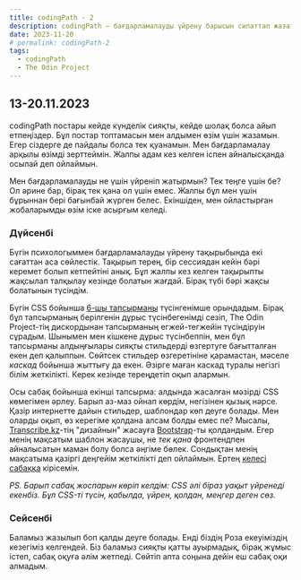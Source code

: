 ```yaml
---
title: codingPath - 2
description: codingPath – бағдарламалауды үйрену барысын сипаттап жазатын постарды біріктіретін тег. Бағдарламалауды өздігінен үйреніп жүрген адамдарға пайдалы болуы мүмкін.
date: 2023-11-20
# permalink: codingPath-2
tags:
  - codingPath
  - The Odin Project
---
```


## 13-20.11.2023

codingPath постары кейде күнделік сияқты, кейде шолақ болса айып етпеңіздер. Бұл постар топтамасын мен алдымен өзім үшін жазамын. Егер сіздерге де пайдалы болса тек қуанамын. Мен бағдарламалау арқылы өзімді зерттеймін. Жалпы адам кез келген іспен айналысқанда осылай деп ойлаймын.

Мен бағдарламалауды не үшін үйреніп жатырмын? Тек теңге үшін бе? Ол әрине бар, бірақ тек қана ол үшін емес. Жалпы бұл мен үшін бұрыннан бері бағынбай жүрген белес. Екіншіден, мен ойластырған жобаларымды өзім іске асырғым келеді.

<!--truncate-->

### Дүйсенбі

Бүгін психологыммен бағдарламалауды үйрену тақырыбында екі сағаттан аса сөйлестік. Тақырып терең, бір сессиядан кейін бәрі керемет болып кетпейтіні анық. Бұл жалпы кез келген тақырыпты жақсылап талқылау кезінде болатын жағдай. Бірақ түбі бәрі жақсы болатынын түсіндім.

Бүгін CSS бойынша [6-шы тапсырманы](https://github.com/TheOdinProject/css-exercises/tree/main/foundations/06-cascade-fix) түсінгенімше орындадым. Бірақ бұл тапсырманың берілгенін дұрыс түсінбегенімді сезіп, The Odin Project-тің дискордынан тапсырманың егжей-тегжейін түсіндіруін сұрадым. Шынымен мен кішкене дұрыс түсінбеппін, мен бұл тапсырманы алдыңғылары сияқты стильдерді өзгертуге бағытталған екен деп қалыппын. Сөйтсек стильдер өзгеретініне қарамастан, мәселе _каскад_ бойынша жыттығу да екен. Әзірге маған каскад туралы негізгі білім жеткілікті. Керек кезінде тереңдетіп оқып алармын.

Осы сабақ бойынша екінші тапсырма: алдында жасалған мәзірді CSS көмегімен әрлеу. Барып аз-маз ойнап көрдім, негізінен қызық нәрсе. Қазір интернетте дайын стильдер, шаблондар көп деуге болады. Мен оларды оқып, өз керегіме қолдана алсам болды емес пе? Мысалы, [Transcribe.kz](https://ranscribe.kz)-тің "дизайнын" жасауға [Bootstrap](https://getbootstrap.com/)-ты қолдандым. Егер менің мақсатым шаблон жасаушы, не _тек қана_ фронтендпен айналысатын маман болу болса әңгіме бөлек. Сондықтан менің мақсатыма қазіргі деңгейім жеткілікті деп ойлаймын. Ертең [келесі сабаққа](https://www.theodinproject.com/lessons/foundations-inspecting-html-and-css) кірісемін.

_PS. Барып сабақ жоспарын көріп келдім: CSS әлі біраз уақыт үйренеді екенбіз. Бұл CSS-ті түсін, қабылда, үйрен, қолдан, меңгер деген сөз._

### Сейсенбі

Баламыз жазылып боп қалды деуге болады. Енді біздің Роза екеуіміздің кезегіміз келгендей. Біз баламыз сияқты қатты ауырмадық, бірақ жұмыс істеп, сабақ оқуға әлім жетпеді. Сөйтіп апта соңына дейін еш сабақ оқи алмадым.
